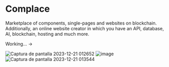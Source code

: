 # Complace


 Marketplace of components, single-pages and websites on blockchain. Additionally, an online website creator in which you have an API, database, AI, blockchain, hosting and much more.

 
Working... -> 


 
![Captura de pantalla 2023-12-21 012652](https://github.com/muquifuler/Complace/assets/57547835/28f42c75-be44-4c28-8f31-f5d5b790dad4)
![image](https://github.com/muquifuler/Complace/assets/57547835/1ae8d749-e26a-48fd-925a-2db8621a695b)
![Captura de pantalla 2023-12-21 013544](https://github.com/muquifuler/Complace/assets/57547835/92c0d3f9-223a-4b37-9346-b715b38523ce)
